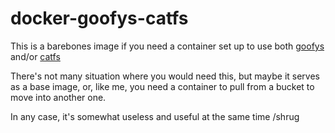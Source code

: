 # docker-goofys-catfs

This is a barebones image if you need a container set up to use 
both [goofys](https://github.com/kahing/goofys) and/or [catfs](https://github.com/kahing/catfs)

There's not many situation where you would need this, but maybe it
serves as a base image, or, like me, you need a container to pull from a bucket
to move into another one.

In any case, it's somewhat useless and useful at the same time /shrug
